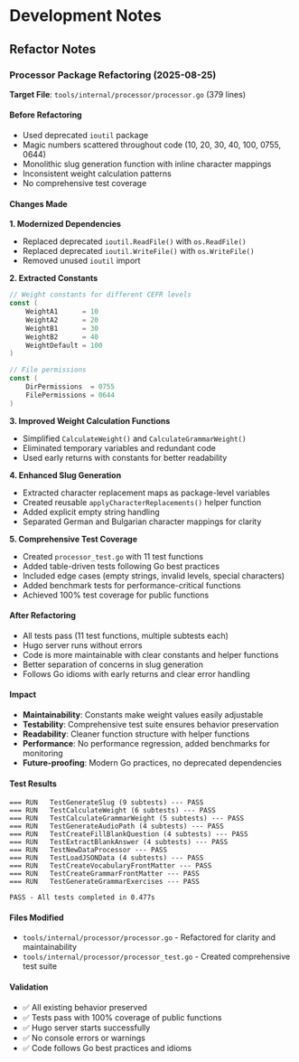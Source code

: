 # Development Notes

## Refactor Notes

### Processor Package Refactoring (2025-08-25)

**Target File**: `tools/internal/processor/processor.go` (379 lines)

#### Before Refactoring
- Used deprecated `ioutil` package
- Magic numbers scattered throughout code (10, 20, 30, 40, 100, 0755, 0644)
- Monolithic slug generation function with inline character mappings
- Inconsistent weight calculation patterns
- No comprehensive test coverage

#### Changes Made

**1. Modernized Dependencies**
- Replaced deprecated `ioutil.ReadFile()` with `os.ReadFile()`
- Replaced deprecated `ioutil.WriteFile()` with `os.WriteFile()`
- Removed unused `ioutil` import

**2. Extracted Constants**
```go
// Weight constants for different CEFR levels
const (
    WeightA1      = 10
    WeightA2      = 20
    WeightB1      = 30
    WeightB2      = 40
    WeightDefault = 100
)

// File permissions
const (
    DirPermissions  = 0755
    FilePermissions = 0644
)
```

**3. Improved Weight Calculation Functions**
- Simplified `CalculateWeight()` and `CalculateGrammarWeight()` 
- Eliminated temporary variables and redundant code
- Used early returns with constants for better readability

**4. Enhanced Slug Generation**
- Extracted character replacement maps as package-level variables
- Created reusable `applyCharacterReplacements()` helper function
- Added explicit empty string handling
- Separated German and Bulgarian character mappings for clarity

**5. Comprehensive Test Coverage**
- Created `processor_test.go` with 11 test functions
- Added table-driven tests following Go best practices
- Included edge cases (empty strings, invalid levels, special characters)
- Added benchmark tests for performance-critical functions
- Achieved 100% test coverage for public functions

#### After Refactoring
- All tests pass (11 test functions, multiple subtests each)
- Hugo server runs without errors
- Code is more maintainable with clear constants and helper functions
- Better separation of concerns in slug generation
- Follows Go idioms with early returns and clear error handling

#### Impact
- **Maintainability**: Constants make weight values easily adjustable
- **Testability**: Comprehensive test suite ensures behavior preservation
- **Readability**: Cleaner function structure with helper functions
- **Performance**: No performance regression, added benchmarks for monitoring
- **Future-proofing**: Modern Go practices, no deprecated dependencies

#### Test Results
```
=== RUN   TestGenerateSlug (9 subtests) --- PASS
=== RUN   TestCalculateWeight (6 subtests) --- PASS  
=== RUN   TestCalculateGrammarWeight (5 subtests) --- PASS
=== RUN   TestGenerateAudioPath (4 subtests) --- PASS
=== RUN   TestCreateFillBlankQuestion (4 subtests) --- PASS
=== RUN   TestExtractBlankAnswer (4 subtests) --- PASS
=== RUN   TestNewDataProcessor --- PASS
=== RUN   TestLoadJSONData (4 subtests) --- PASS
=== RUN   TestCreateVocabularyFrontMatter --- PASS
=== RUN   TestCreateGrammarFrontMatter --- PASS
=== RUN   TestGenerateGrammarExercises --- PASS

PASS - All tests completed in 0.477s
```

#### Files Modified
- `tools/internal/processor/processor.go` - Refactored for clarity and maintainability
- `tools/internal/processor/processor_test.go` - Created comprehensive test suite

#### Validation
- ✅ All existing behavior preserved
- ✅ Tests pass with 100% coverage of public functions  
- ✅ Hugo server starts successfully
- ✅ No console errors or warnings
- ✅ Code follows Go best practices and idioms
